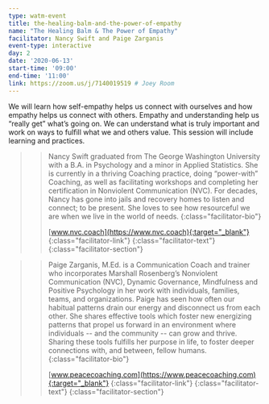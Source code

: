```yaml
---
type: watm-event
title: the-healing-balm-and-the-power-of-empathy
name: "The Healing Balm & The Power of Empathy"
facilitator: Nancy Swift and Paige Zarganis
event-type: interactive
day: 2
date: '2020-06-13'
start-time: '09:00'
end-time: '11:00'
link: https://zoom.us/j/7140019519 # Joey Room
---
```


We will learn how self-empathy helps us connect with ourselves and how empathy helps us connect with others. Empathy and understanding help us “really get” what’s going on. We can understand what is truly important and work on ways to fulfill what we and others value. This session will include learning and practices.

> > Nancy Swift graduated from The George Washington University with a B.A. in Psychology and a minor in Applied Statistics. She is currently in a thriving Coaching practice, doing “power-with” Coaching, as well as facilitating workshops and completing her certification in Nonviolent Communication (NVC). For decades, Nancy has gone into jails and recovery homes to listen and connect; to be present. She loves to see how resourceful we are when we live in the world of needs.
> > {:class="facilitator-bio"}
> >
> > [www.nvc.coach](https://www.nvc.coach){:target="_blank"}
> > {:class="facilitator-link"}
> {:class="facilitator-text"}
{:class="facilitator-section"}

> > Paige Zarganis, M.Ed. is a Communication Coach and trainer who incorporates Marshall Rosenberg’s Nonviolent Communication (NVC), Dynamic Governance, Mindfulness and Positive Psychology in her work with individuals, families, teams, and organizations. Paige has seen how often our habitual patterns drain our energy and disconnect us from each other. She shares effective tools which foster new energizing patterns that propel us forward in an environment where individuals -- and the community -- can grow and thrive. Sharing these tools fulfills her purpose in life, to foster deeper connections with, and between, fellow humans.
> > {:class="facilitator-bio"}
> >
> > [www.peacecoaching.com](https://www.peacecoaching.com){:target="_blank"}
> > {:class="facilitator-link"}
> {:class="facilitator-text"}
{:class="facilitator-section"}
